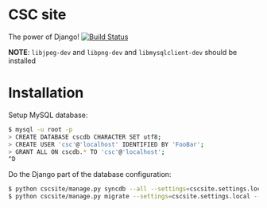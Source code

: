 CSC site
========

The power of Django! [![Build Status](https://magnum.travis-ci.com/cscenter/site.svg?token=xBAa4nJZ4qY7pPgbqyTE&branch=master)](https://magnum.travis-ci.com/cscenter/site)

**NOTE**: `libjpeg-dev` and `libpng-dev` and `libmysqlclient-dev` should be installed

Installation
============

Setup MySQL database:

```bash
$ mysql -u root -p
> CREATE DATABASE cscdb CHARACTER SET utf8;
> CREATE USER 'csc'@'localhost' IDENTIFIED BY 'FooBar';
> GRANT ALL ON cscdb.* TO 'csc'@'localhost';
^D
```

Do the Django part of the database configuration:

```bash
$ python cscsite/manage.py syncdb --all --settings=cscsite.settings.local
$ python cscsite/manage.py migrate --settings=cscsite.settings.local --no-initial-data
```
